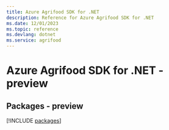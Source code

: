 ```yaml
---
title: Azure Agrifood SDK for .NET
description: Reference for Azure Agrifood SDK for .NET
ms.date: 12/01/2023
ms.topic: reference
ms.devlang: dotnet
ms.service: agrifood
---
```

# Azure Agrifood SDK for .NET - preview
## Packages - preview
[!INCLUDE [packages](agrifood-index.md)]